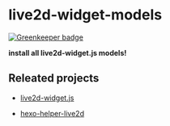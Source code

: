 # live2d-widget-models

[![Greenkeeper badge](https://badges.greenkeeper.io/xiazeyu/live2d-widget-models.svg)](https://greenkeeper.io/)

**install all live2d-widget.js models!**

## Releated projects

- [live2d-widget.js](https://github.com/xiazeyu/live2d-widget.js)

- [hexo-helper-live2d](https://github.com/EYHN/hexo-helper-live2d)
